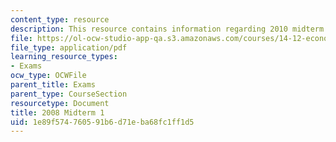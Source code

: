 ```yaml
---
content_type: resource
description: This resource contains information regarding 2010 midterm 1.
file: https://ol-ocw-studio-app-qa.s3.amazonaws.com/courses/14-12-economic-applications-of-game-theory-fall-2012/1e89f574760591b6d71eba68fc1ff1d5_MIT14_12F12_midterm1_2010.pdf
file_type: application/pdf
learning_resource_types:
- Exams
ocw_type: OCWFile
parent_title: Exams
parent_type: CourseSection
resourcetype: Document
title: 2008 Midterm 1
uid: 1e89f574-7605-91b6-d71e-ba68fc1ff1d5
---
```


